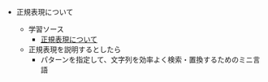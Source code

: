 - 正規表現について
    - 学習ソース
        - [正規表現について][1]    
    - 正規表現を説明するとしたら
        - パターンを指定して、文字列を効率よく検索・置換するためのミニ言語
    
    
    
    
    
    
    
    
    
    
    [1]:[https://qiita.com/jnchito/items/893c887fbf19e17d3ff9]
